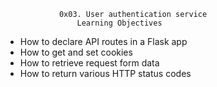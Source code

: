 				0x03. User authentication service
					Learning Objectives

- How to declare API routes in a Flask app
- How to get and set cookies
- How to retrieve request form data
- How to return various HTTP status codes
